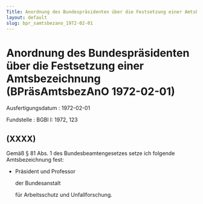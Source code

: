 ```yaml
---
Title: Anordnung des Bundespräsidenten über die Festsetzung einer Amtsbezeichnung
layout: default
slug: bpr_samtsbezano_1972-02-01
---
```


# Anordnung des Bundespräsidenten über die Festsetzung einer Amtsbezeichnung (BPräsAmtsbezAnO 1972-02-01)

Ausfertigungsdatum
:   1972-02-01

Fundstelle
:   BGBl I: 1972, 123



## (XXXX)

Gemäß § 81 Abs. 1 des Bundesbeamtengesetzes setze ich folgende
Amtsbezeichnung fest:

*   Präsident und Professor

    der Bundesanstalt

    für Arbeitsschutz und Unfallforschung.




